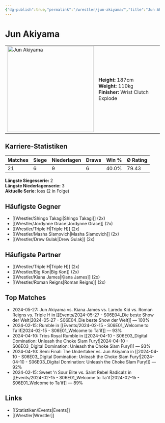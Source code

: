 ```yaml
---
{"dg-publish":true,"permalink":"/wrestler/jun-akiyama/","title":"Jun Akiyama","tags":["wrestler"],"noteIcon":""}
---
```



# Jun Akiyama

<table>
        <tr>
        <td><img src="https://github.com/CptSpaulding1980/choke-slam-wrestling/releases/download/images/Jun_Akiyama.png" width="280" alt="Jun Akiyama"></td>
        <td>
        <b>Height:</b> 187cm<br>
        <b>Weight:</b> 110kg<br>
        <b>Finisher:</b> Wrist Clutch Explode<br>
        </td>
        </tr>
        </table>
        
## Karriere-Statistiken

| Matches | Siege | Niederlagen | Draws | Win % | Ø Rating |
|---------|-------|-------------|-------|-------|-----------|
| 21 | 6 | 9 | 6 | 40.0% | 79.43 |

**Längste Siegesserie:** 2<br>**Längste Niederlagenserie:** 3<br>**Aktuelle Serie:** loss (2 in Folge)


## Häufigste Gegner
- [[Wrestler/Shingo Takagi\|Shingo Takagi]] (2x)
- [[Wrestler/Jordynne Grace\|Jordynne Grace]] (2x)
- [[Wrestler/Triple H\|Triple H]] (2x)
- [[Wrestler/Masha Slamovich\|Masha Slamovich]] (2x)
- [[Wrestler/Drew Gulak\|Drew Gulak]] (2x)

## Häufigste Partner
- [[Wrestler/Triple H\|Triple H]] (2x)
- [[Wrestler/Big Kon\|Big Kon]] (2x)
- [[Wrestler/Kiana James\|Kiana James]] (2x)
- [[Wrestler/Roman Reigns\|Roman Reigns]] (2x)

## Top Matches
- 2024-05-27: Jun Akiyama vs. Kiana James vs. Laredo Kid vs. Roman Reigns vs. Triple H in [[Events/2024-05-27 - S06E04_Die beste Show der Welt\|2024-05-27 - S06E04_Die beste Show der Welt]] — 100%
- 2024-02-15: Rumble in [[Events/2024-02-15 - S06E01_Welcome to Ta'if\|2024-02-15 - S06E01_Welcome to Ta'if]] — 93%
- 2024-04-10: Trios Royal Rumble in [[2024-04-10 - S06E03_Digital Domination: Unleash the Choke Slam Fury!\|2024-04-10 - S06E03_Digital Domination: Unleash the Choke Slam Fury!]] — 93%
- 2024-04-10: Semi Final: The Undertaker vs. Jun Akiyama in [[2024-04-10 - S06E03_Digital Domination: Unleash the Choke Slam Fury!\|2024-04-10 - S06E03_Digital Domination: Unleash the Choke Slam Fury!]] — 92%
- 2024-02-15: Sweet 'n Sour Elite vs. Saint Rebel Radicalz in [[Events/2024-02-15 - S06E01_Welcome to Ta'if\|2024-02-15 - S06E01_Welcome to Ta'if]] — 89%

## Links
- [[Statistiken/Events\|Events]]
- [[Wrestler\|Wrestler]]
